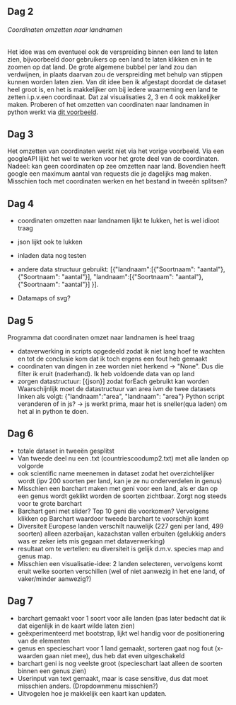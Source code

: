 ## Dag 2

###### Coordinaten omzetten naar landnamen
Het idee was om eventueel ook de verspreiding binnen een land te laten zien, bijvoorbeeld door gebruikers op een land te laten klikken en in te zoomen op dat land.
De grote algemene bubbel per land zou dan verdwijnen, in plaats daarvan zou de verspreiding met behulp van stippen kunnen worden laten zien. 
Van dit idee ben ik afgestapt doordat de dataset heel groot is, en het is makkelijker om bij iedere waarneming een land te zetten i.p.v.een coordinaat. 
Dat zal visualisaties 2, 3 en 4 ook makkelijker maken. 
Proberen of het omzetten van coordinaten naar landnamen in python werkt via [dit voorbeeld](https://github.com/che0/countries/blob/master/countries.py).

## Dag 3
Het omzetten van coordinaten werkt niet via het vorige voorbeeld. Via een googleAPI lijkt het wel te werken voor het grote deel van de coordinaten. 
Nadeel: kan geen coordinaten op zee omzetten naar land. Bovendien heeft google een maximum aantal van requests die je dagelijks mag maken. 
Misschien toch met coordinaten werken en het bestand in tweeën splitsen?

## Dag 4
- coordinaten omzetten naar landnamen lijkt te lukken, het is wel idioot traag
- json lijkt ook te lukken
- inladen data nog testen
- andere data structuur gebruikt:
[{"landnaam":[{"Soortnaam": "aantal"},
	{"Soortnaam": "aantal"}],
	"landnaam":[{"Soortnaam": "aantal"},
	{"Soortnaam": "aantal"}]
}]. 

- Datamaps of svg?

## Dag 5
Programma dat coordinaten omzet naar landnamen is heel traag
- dataverwerking in scripts opgedeeld zodat ik niet lang hoef te wachten en tot de conclusie kom dat ik toch ergens een fout heb gemaakt
- coordinaten van dingen in zee worden niet herkend -> "None". Dus die filter ik eruit (naderhand). Ik heb voldoende data van op land
- zorgen datastructuur: [{json}] zodat forEach gebruikt kan worden
Waarschijnlijk moet de datastructuur van area ivm de twee datasets linken als volgt:
{"landnaam":"area",
"landnaam": "area"} 
Python script veranderen of in js? -> js werkt prima, maar het is sneller(qua laden) om het al in python te doen. 

## Dag 6
- totale dataset in tweeën gesplitst
- Van tweede deel nu een .txt (countriescoodump2.txt) met alle landen op volgorde
- ook scientific name meenemen in dataset zodat het overzichtelijker wordt (ipv 200 soorten per land, kan je ze nu onderverdelen in genus)
- Misschien een barchart maken met geni voor een land, als er dan op een genus wordt geklikt worden de soorten zichtbaar. Zorgt nog steeds voor te grote barchart
- Barchart geni met slider? Top 10 geni die voorkomen? Vervolgens klikken op Barchart waardoor tweede barchart te voorschijn komt
- Diversiteit Europese landen verschilt nauwelijk (227 geni per land, 499 soorten) alleen azerbaijan, kazachstan vallen erbuiten (gelukkig anders was er zeker iets mis gegaan met dataverwerking)
- resultaat om te vertellen: eu diversiteit is gelijk d.m.v. species map and genus map. 
- Misschien een visualisatie-idee: 2 landen selecteren, vervolgens komt eruit welke soorten verschillen (wel of niet aanwezig in het ene land, of vaker/minder aanwezig?)

## Dag 7
- barchart gemaakt voor 1 soort voor alle landen (pas later bedacht dat ik dat eigenlijk in de kaart wilde laten zien)
- geëxperimenteerd met bootstrap, lijkt wel handig voor de positionering van de elementen
- genus en specieschart voor 1 land gemaakt, sorteren gaat nog fout (x-waarden gaan niet mee), dus heb dat even uitgeschakeld
- barchart geni is nog veelste groot (specieschart laat alleen de soorten binnen een genus zien)
- Userinput van text gemaakt, maar is case sensitive, dus dat moet misschien anders. (Dropdownmenu misschien?)
- Uitvogelen hoe je makkelijk een kaart kan updaten. 

